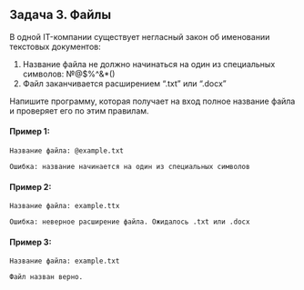 ## Задача 3. Файлы
В одной IT-компании существует негласный закон об именовании текстовых документов:
1. Название файла не должно начинаться на один из специальных символов: №@$%^&*()
2. Файл заканчивается расширением “.txt” или “.docx”

Напишите программу, которая получает на вход полное название файла и проверяет его по этим правилам.


#### Пример 1:
```
Название файла: @example.txt

Ошибка: название начинается на один из специальных символов
```
#### Пример 2:
```
Название файла: example.ttx

Ошибка: неверное расширение файла. Ожидалось .txt или .docx
```
#### Пример 3:
```
Название файла: example.txt

Файл назван верно.
```